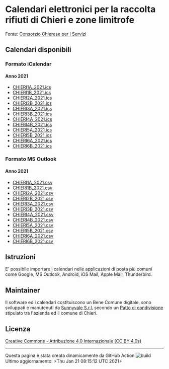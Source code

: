 # Calendari elettronici per la raccolta rifiuti di Chieri e zone limitrofe

Fonte: [Consorzio Chierese per i Servizi](http://www.ccs.to.it/calendari-raccolta)
## Calendari disponibili
### Formato iCalendar
#### Anno 2021
- [CHIERI1A_2021.ics](https://raw.githubusercontent.com/sunnyvale-it/chieri-calendari-raccolta-rifiuti/master/ICSs/2021/CHIERI1A_2021.ics)
- [CHIERI1B_2021.ics](https://raw.githubusercontent.com/sunnyvale-it/chieri-calendari-raccolta-rifiuti/master/ICSs/2021/CHIERI1B_2021.ics)
- [CHIERI2A_2021.ics](https://raw.githubusercontent.com/sunnyvale-it/chieri-calendari-raccolta-rifiuti/master/ICSs/2021/CHIERI2A_2021.ics)
- [CHIERI2B_2021.ics](https://raw.githubusercontent.com/sunnyvale-it/chieri-calendari-raccolta-rifiuti/master/ICSs/2021/CHIERI2B_2021.ics)
- [CHIERI3A_2021.ics](https://raw.githubusercontent.com/sunnyvale-it/chieri-calendari-raccolta-rifiuti/master/ICSs/2021/CHIERI3A_2021.ics)
- [CHIERI3B_2021.ics](https://raw.githubusercontent.com/sunnyvale-it/chieri-calendari-raccolta-rifiuti/master/ICSs/2021/CHIERI3B_2021.ics)
- [CHIERI4A_2021.ics](https://raw.githubusercontent.com/sunnyvale-it/chieri-calendari-raccolta-rifiuti/master/ICSs/2021/CHIERI4A_2021.ics)
- [CHIERI4B_2021.ics](https://raw.githubusercontent.com/sunnyvale-it/chieri-calendari-raccolta-rifiuti/master/ICSs/2021/CHIERI4B_2021.ics)
- [CHIERI5A_2021.ics](https://raw.githubusercontent.com/sunnyvale-it/chieri-calendari-raccolta-rifiuti/master/ICSs/2021/CHIERI5A_2021.ics)
- [CHIERI5B_2021.ics](https://raw.githubusercontent.com/sunnyvale-it/chieri-calendari-raccolta-rifiuti/master/ICSs/2021/CHIERI5B_2021.ics)
- [CHIERI6A_2021.ics](https://raw.githubusercontent.com/sunnyvale-it/chieri-calendari-raccolta-rifiuti/master/ICSs/2021/CHIERI6A_2021.ics)
- [CHIERI6B_2021.ics](https://raw.githubusercontent.com/sunnyvale-it/chieri-calendari-raccolta-rifiuti/master/ICSs/2021/CHIERI6B_2021.ics)
### Formato MS Outlook
#### Anno 2021
- [CHIERI1A_2021.csv](https://raw.githubusercontent.com/sunnyvale-it/chieri-calendari-raccolta-rifiuti/master/CSVs/2021/CHIERI1A_2021.csv)
- [CHIERI1B_2021.csv](https://raw.githubusercontent.com/sunnyvale-it/chieri-calendari-raccolta-rifiuti/master/CSVs/2021/CHIERI1B_2021.csv)
- [CHIERI2A_2021.csv](https://raw.githubusercontent.com/sunnyvale-it/chieri-calendari-raccolta-rifiuti/master/CSVs/2021/CHIERI2A_2021.csv)
- [CHIERI2B_2021.csv](https://raw.githubusercontent.com/sunnyvale-it/chieri-calendari-raccolta-rifiuti/master/CSVs/2021/CHIERI2B_2021.csv)
- [CHIERI3A_2021.csv](https://raw.githubusercontent.com/sunnyvale-it/chieri-calendari-raccolta-rifiuti/master/CSVs/2021/CHIERI3A_2021.csv)
- [CHIERI3B_2021.csv](https://raw.githubusercontent.com/sunnyvale-it/chieri-calendari-raccolta-rifiuti/master/CSVs/2021/CHIERI3B_2021.csv)
- [CHIERI4A_2021.csv](https://raw.githubusercontent.com/sunnyvale-it/chieri-calendari-raccolta-rifiuti/master/CSVs/2021/CHIERI4A_2021.csv)
- [CHIERI4B_2021.csv](https://raw.githubusercontent.com/sunnyvale-it/chieri-calendari-raccolta-rifiuti/master/CSVs/2021/CHIERI4B_2021.csv)
- [CHIERI5A_2021.csv](https://raw.githubusercontent.com/sunnyvale-it/chieri-calendari-raccolta-rifiuti/master/CSVs/2021/CHIERI5A_2021.csv)
- [CHIERI5B_2021.csv](https://raw.githubusercontent.com/sunnyvale-it/chieri-calendari-raccolta-rifiuti/master/CSVs/2021/CHIERI5B_2021.csv)
- [CHIERI6A_2021.csv](https://raw.githubusercontent.com/sunnyvale-it/chieri-calendari-raccolta-rifiuti/master/CSVs/2021/CHIERI6A_2021.csv)
- [CHIERI6B_2021.csv](https://raw.githubusercontent.com/sunnyvale-it/chieri-calendari-raccolta-rifiuti/master/CSVs/2021/CHIERI6B_2021.csv)
## Istruzioni
E' possibile importare i calendari nelle applicazioni di posta più comuni come Google, MS Outlook, Android, iOS Mail, Apple Mail, Thunderbird.

## Maintainer
Il software ed i calendari costituiscono un Bene Comune digitale, sono sviluppati e manutenuti da [Sunnyvale S.r.l.](https://www.sunnyvale.it) secondo un [Patto di condivisione](https://www.comune.chieri.to.it/chieri-aperta/patti-condivisione) stipulato tra l'azienda ed il comune di Chieri.

## Licenza
[Creative Commons - Attribuzione 4.0 Internazionale (CC BY 4.0s)](https://creativecommons.org/licenses/by/4.0/)

---
Questa pagina è stata creata dinamicamente da GitHub Action ![build](https://img.shields.io/github/workflow/status/sunnyvale-it/chieri-calendari-raccolta-rifiuti/update)  
Ultimo aggiornamento: ⚡Thu Jan 21 08:15:12 UTC 2021⚡